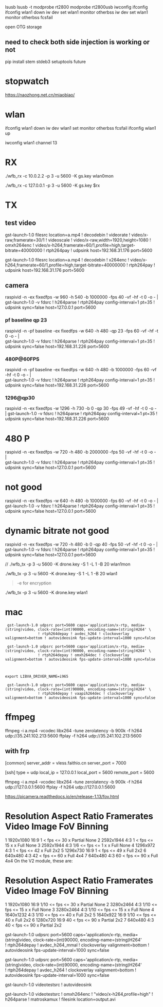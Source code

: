 lsusb
lsusb -t
modprobe rt2800
modprobe rt2800usb
iwconfig
ifconfig
ifconfig wlan1 down
iw dev set wlan1 monitor otherbss
iw dev set wlan1 monitor otherbss fcsfail

open OTG storage


## need to check both side injection is working or not

pip install stem stdeb3 setuptools future

# stopwatch

https://naozhong.net.cn/miaobiao/


# wlan

ifconfig wlan1 down
iw dev wlan1 set monitor otherbss fcsfail
ifconfig wlan1 up

iwconfig wlan1 channel 13

# RX

./wfb_rx    -c 10.0.2.2 -p 3 -u 5600 -K gs.key  wlan0mon

./wfb_rx    -c 127.0.0.1 -p 3 -u 5600 -K gs.key  $rx

# TX

## test video
gst-launch-1.0  filesrc location=a.mp4 ! decodebin ! videorate ! video/x-raw,framerate=30/1 ! videoscale ! video/x-raw,width=1920,height=1080 ! omxh264enc ! video/x-h264,framerate=60/1,profile=high,target-bitrate=40000000 ! rtph264pay ! udpsink host=192.168.31.176 port=5600

gst-launch-1.0  filesrc location=a.mp4 ! decodebin ! x264enc ! video/x-h264,framerate=60/1,profile=high,target-bitrate=40000000 ! rtph264pay ! udpsink host=192.168.31.176 port=5600

## camera

raspivid -n  -ex fixedfps -w 960 -h 540 -b 1000000 -fps 40 -vf -hf -t 0 -o - | \
               gst-launch-1.0 -v fdsrc ! h264parse ! rtph264pay config-interval=1 pt=35 ! udpsink sync=false host=127.0.0.1 port=5600

### pf baseline  qp 23
raspivid -n -pf baseline -ex fixedfps -w 640 -h 480 -qp 23 -fps 60 -vf -hf -t 0 -o - | \
               gst-launch-1.0 -v fdsrc ! h264parse ! rtph264pay config-interval=1 pt=35 ! udpsink sync=false host=192.168.31.226 port=5600

### 480P@60FPS
raspivid -n  -pf baseline -ex fixedfps -w 640 -h 480 -b 1000000 -fps 60 -vf -hf -t 0 -o - | \
               gst-launch-1.0 -v fdsrc ! h264parse ! rtph264pay config-interval=1 pt=35 ! udpsink sync=false host=192.168.31.226 port=5600


### 1296@qp30
raspivid -n  -ex fixedfps -w 1296 -h 730 -b 0 -qp 30 -fps 49 -vf -hf -t 0 -o - |                gst-launch-1.0 -v fdsrc ! h264parse ! rtph264pay config-interval=1 pt=35 ! udpsink sync=false host=192.168.31.226 port=5600

# 480 P
raspivid -n  -ex fixedfps -w 720 -h 480 -b 2000000 -fps 50 -vf -hf -t 0 -o - | \
               gst-launch-1.0 -v fdsrc ! h264parse ! rtph264pay config-interval=1 pt=35 ! udpsink sync=false host=127.0.0.1 port=5600

# not good
raspivid -n  -ex fixedfps -w 640 -h 480 -b 1000000 -fps 60 -vf -hf -t 0 -o - | \
               gst-launch-1.0 -v fdsrc ! h264parse ! rtph264pay config-interval=1 pt=35 ! udpsink sync=false host=127.0.0.1 port=5600

# dynamic bitrate not good
raspivid -n  -ex fixedfps -w 720 -h 480 -b 0 -qp 40 -fps 50 -vf -hf -t 0 -o - |                gst-launch-1.0 -v fdsrc ! h264parse ! rtph264pay config-interval=1 pt=35 ! udpsink sync=false host=127.0.0.1 port=5600


// ./wfb_tx  -p 3 -u 5600 -K drone.key -S 1 -L 1 -B 20 wlan1mon

./wfb_tx  -p 3 -u 5600 -K drone.key -S 1 -L 1 -B 20 wlan1

> -e for encryption

./wfb_tx  -p 3 -u 5600 -K drone.key  wlan1

# mac
```
 gst-launch-1.0 udpsrc port=5600 caps='application/x-rtp, media=(string)video, clock-rate=(int)90000, encoding-name=(string)H264' \
               ! rtph264depay ! avdec_h264 ! clockoverlay valignment=bottom ! autovideosink fps-update-interval=1000 sync=false

 gst-launch-1.0 udpsrc port=5600 caps='application/x-rtp, media=(string)video, clock-rate=(int)90000, encoding-name=(string)H264' \
               ! rtph264depay ! omxh264dec ! clockoverlay valignment=bottom ! autovideosink fps-update-interval=1000 sync=false



export LIBVA_DRIVER_NAME=i965

 gst-launch-1.0 udpsrc port=5600 caps='application/x-rtp, media=(string)video, clock-rate=(int)90000, encoding-name=(string)H264' \
               ! rtph264depay ! vaapih264dec ! clockoverlay valignment=bottom ! autovideosink fps-update-interval=1000 sync=false
```
# ffmpeg

ffmpeg  -i a.mp4 -vcodec libx264 -tune zerolatency -b 900k -f h264 udp://35.241.102.213:5600
ffplay -f h264 udp://35.241.102.213:5600


## with frp
[common]
server_addr = vless.faithio.cn
server_port = 7000

[ssh]
type = udp
local_ip = 127.0.0.1
local_port = 5600
remote_port = 5600

ffmpeg  -i a.mp4 -vcodec libx264 -tune zerolatency -b 900k -f h264 udp://127.0.0.1:5600
ffplay -f h264 udp://127.0.0.1:5600







https://picamera.readthedocs.io/en/release-1.13/fov.html

#	Resolution	Aspect Ratio	Framerates	Video	Image	FoV	Binning
1	1920x1080	16:9	1 < fps <= 30	x	 	Partial	None
2	2592x1944	4:3	1 < fps <= 15	x	x	Full	None
3	2592x1944	4:3	1/6 <= fps <= 1	x	x	Full	None
4	1296x972	4:3	1 < fps <= 42	x	 	Full	2x2
5	1296x730	16:9	1 < fps <= 49	x	 	Full	2x2
6	640x480	4:3	42 < fps <= 60	x	 	Full	4x4
7	640x480	4:3	60 < fps <= 90	x	 	Full	4x4
On the V2 module, these are:

#	Resolution	Aspect Ratio	Framerates	Video	Image	FoV	Binning
1	1920x1080	16:9	1/10 <= fps <= 30	x	 	Partial	None
2	3280x2464	4:3	1/10 <= fps <= 15	x	x	Full	None
3	3280x2464	4:3	1/10 <= fps <= 15	x	x	Full	None
4	1640x1232	4:3	1/10 <= fps <= 40	x	 	Full	2x2
5	1640x922	16:9	1/10 <= fps <= 40	x	 	Full	2x2
6	1280x720	16:9	40 < fps <= 90	x	 	Partial	2x2
7	640x480	4:3	40 < fps <= 90	x	 	Partial	2x2




 gst-launch-1.0 udpsrc port=5600 caps='application/x-rtp, media=(string)video, clock-rate=(int)90000, encoding-name=(string)H264' \
               ! rtph264depay ! avdec_h264_mmal ! clockoverlay valignment=bottom ! autovideosink fps-update-interval=1000 sync=false


gst-launch-1.0 udpsrc port=5600 caps='application/x-rtp, media=(string)video, clock-rate=(int)90000, encoding-name=(string)H264' \
               ! rtph264depay ! avdec_h264 ! clockoverlay valignment=bottom ! autovideosink fps-update-interval=1000 sync=false



gst-launch-1.0 videotestsrc ! autovideosink

gst-launch-1.0 videotestsrc ! omxh264enc ! "video/x-h264,profile=high" ! h264parse ! matroskamux ! filesink location=output.avi